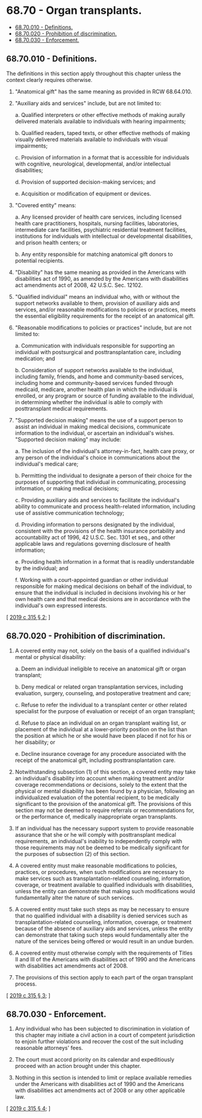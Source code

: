 # 68.70 - Organ transplants.
* [68.70.010 - Definitions.](#6870010---definitions)
* [68.70.020 - Prohibition of discrimination.](#6870020---prohibition-of-discrimination)
* [68.70.030 - Enforcement.](#6870030---enforcement)
## 68.70.010 - Definitions.
The definitions in this section apply throughout this chapter unless the context clearly requires otherwise.

1. "Anatomical gift" has the same meaning as provided in RCW 68.64.010.

2. "Auxiliary aids and services" include, but are not limited to:

   a. Qualified interpreters or other effective methods of making aurally delivered materials available to individuals with hearing impairments;

   b. Qualified readers, taped texts, or other effective methods of making visually delivered materials available to individuals with visual impairments;

   c. Provision of information in a format that is accessible for individuals with cognitive, neurological, developmental, and/or intellectual disabilities;

   d. Provision of supported decision-making services; and

   e. Acquisition or modification of equipment or devices.

3. "Covered entity" means:

   a. Any licensed provider of health care services, including licensed health care practitioners, hospitals, nursing facilities, laboratories, intermediate care facilities, psychiatric residential treatment facilities, institutions for individuals with intellectual or developmental disabilities, and prison health centers; or

   b. Any entity responsible for matching anatomical gift donors to potential recipients.

4. "Disability" has the same meaning as provided in the Americans with disabilities act of 1990, as amended by the Americans with disabilities act amendments act of 2008, 42 U.S.C. Sec. 12102.

5. "Qualified individual" means an individual who, with or without the support networks available to them, provision of auxiliary aids and services, and/or reasonable modifications to policies or practices, meets the essential eligibility requirements for the receipt of an anatomical gift.

6. "Reasonable modifications to policies or practices" include, but are not limited to:

   a. Communication with individuals responsible for supporting an individual with postsurgical and posttransplantation care, including medication; and

   b. Consideration of support networks available to the individual, including family, friends, and home and community-based services, including home and community-based services funded through medicaid, medicare, another health plan in which the individual is enrolled, or any program or source of funding available to the individual, in determining whether the individual is able to comply with posttransplant medical requirements.

7. "Supported decision making" means the use of a support person to assist an individual in making medical decisions, communicate information to the individual, or ascertain an individual's wishes. "Supported decision making" may include:

   a. The inclusion of the individual's attorney-in-fact, health care proxy, or any person of the individual's choice in communications about the individual's medical care;

   b. Permitting the individual to designate a person of their choice for the purposes of supporting that individual in communicating, processing information, or making medical decisions;

   c. Providing auxiliary aids and services to facilitate the individual's ability to communicate and process health-related information, including use of assistive communication technology;

   d. Providing information to persons designated by the individual, consistent with the provisions of the health insurance portability and accountability act of 1996, 42 U.S.C. Sec. 1301 et seq., and other applicable laws and regulations governing disclosure of health information;

   e. Providing health information in a format that is readily understandable by the individual; and

   f. Working with a court-appointed guardian or other individual responsible for making medical decisions on behalf of the individual, to ensure that the individual is included in decisions involving his or her own health care and that medical decisions are in accordance with the individual's own expressed interests.

\[ [2019 c 315 § 2](http://lawfilesext.leg.wa.gov/biennium/2019-20/Pdf/Bills/Session%20Laws/Senate/5405-S.SL.pdf?cite=2019%20c%20315%20§%202); \]

## 68.70.020 - Prohibition of discrimination.
1. A covered entity may not, solely on the basis of a qualified individual's mental or physical disability:

   a. Deem an individual ineligible to receive an anatomical gift or organ transplant;

   b. Deny medical or related organ transplantation services, including evaluation, surgery, counseling, and postoperative treatment and care;

   c. Refuse to refer the individual to a transplant center or other related specialist for the purpose of evaluation or receipt of an organ transplant;

   d. Refuse to place an individual on an organ transplant waiting list, or placement of the individual at a lower-priority position on the list than the position at which he or she would have been placed if not for his or her disability; or

   e. Decline insurance coverage for any procedure associated with the receipt of the anatomical gift, including posttransplantation care.

2. Notwithstanding subsection (1) of this section, a covered entity may take an individual's disability into account when making treatment and/or coverage recommendations or decisions, solely to the extent that the physical or mental disability has been found by a physician, following an individualized evaluation of the potential recipient, to be medically significant to the provision of the anatomical gift. The provisions of this section may not be deemed to require referrals or recommendations for, or the performance of, medically inappropriate organ transplants.

3. If an individual has the necessary support system to provide reasonable assurance that she or he will comply with posttransplant medical requirements, an individual's inability to independently comply with those requirements may not be deemed to be medically significant for the purposes of subsection (2) of this section.

4. A covered entity must make reasonable modifications to policies, practices, or procedures, when such modifications are necessary to make services such as transplantation-related counseling, information, coverage, or treatment available to qualified individuals with disabilities, unless the entity can demonstrate that making such modifications would fundamentally alter the nature of such services.

5. A covered entity must take such steps as may be necessary to ensure that no qualified individual with a disability is denied services such as transplantation-related counseling, information, coverage, or treatment because of the absence of auxiliary aids and services, unless the entity can demonstrate that taking such steps would fundamentally alter the nature of the services being offered or would result in an undue burden.

6. A covered entity must otherwise comply with the requirements of Titles II and III of the Americans with disabilities act of 1990 and the Americans with disabilities act amendments act of 2008.

7. The provisions of this section apply to each part of the organ transplant process.

\[ [2019 c 315 § 3](http://lawfilesext.leg.wa.gov/biennium/2019-20/Pdf/Bills/Session%20Laws/Senate/5405-S.SL.pdf?cite=2019%20c%20315%20§%203); \]

## 68.70.030 - Enforcement.
1. Any individual who has been subjected to discrimination in violation of this chapter may initiate a civil action in a court of competent jurisdiction to enjoin further violations and recover the cost of the suit including reasonable attorneys' fees.

2. The court must accord priority on its calendar and expeditiously proceed with an action brought under this chapter.

3. Nothing in this section is intended to limit or replace available remedies under the Americans with disabilities act of 1990 and the Americans with disabilities act amendments act of 2008 or any other applicable law.

\[ [2019 c 315 § 4](http://lawfilesext.leg.wa.gov/biennium/2019-20/Pdf/Bills/Session%20Laws/Senate/5405-S.SL.pdf?cite=2019%20c%20315%20§%204); \]

